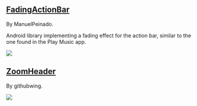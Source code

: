 
## [FadingActionBar](https://github.com/ManuelPeinado/FadingActionBar)

By ManuelPeinado.

Android library implementing a fading effect for the action bar, similar to the one found in the Play Music app.

![](https://camo.githubusercontent.com/4fb0e40bdb047be104b2cefddee62923b8a2da37/68747470733a2f2f7261772e6769746875622e636f6d2f4d616e75656c5065696e61646f2f466164696e67416374696f6e4261722f6d61737465722f6172742f726561646d655f7069632e706e67)

## [ZoomHeader](https://github.com/githubwing/ZoomHeader)

By githubwing.

![](https://github.com/githubwing/ZoomHeader/raw/master/img.gif)

